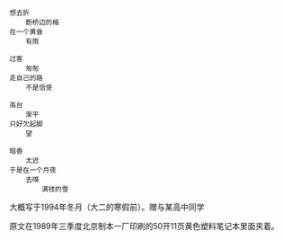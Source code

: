 


	想去折
		断桥边的梅
	在一个黄昏
		有雨
	
	过客
		匆匆
	走自己的路
		不是信使
	
	高台
		渐平
	只好欠起脚
		望
	
	暗香
		太迟
	于是在一个月夜
		去嗅
			满枝的雪


大概写于1994年冬月（大二的寒假前）。赠与某高中同学

原文在1989年三季度北京制本一厂印刷的50开11页黄色塑料笔记本里面夹着。